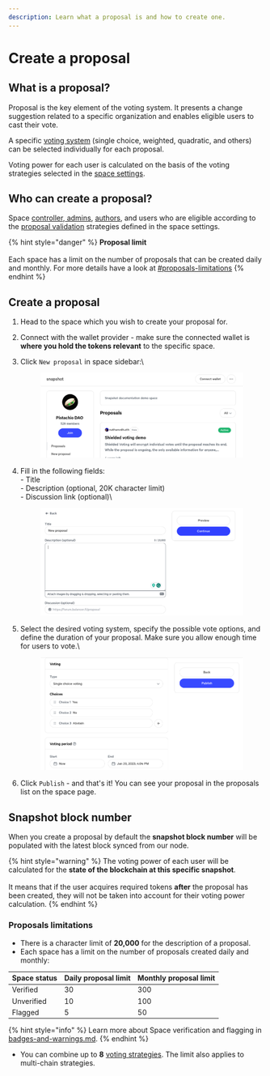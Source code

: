 ```yaml
---
description: Learn what a proposal is and how to create one.
---
```


# Create a proposal

## What is a proposal?&#x20;

Proposal is the key element of the voting system. It presents a change suggestion related to a specific organization and enables eligible users to cast their vote.&#x20;

A specific [voting system](voting-types.md) (single choice, weighted, quadratic, and others) can be selected individually for each proposal.

Voting power for each user is calculated on the basis of the voting strategies selected in the [space settings](../strategies/voting-strategies.md).



## Who can create a proposal?

Space [controller](../spaces/space-roles.md),[ admins](../spaces/space-roles.md), [authors](../spaces/space-roles.md), and users who are eligible according to the [proposal validation](../strategies/validation-strategies.md) strategies defined in the space settings.

{% hint style="danger" %}
**Proposal limit**\
\
Each space has a limit on the number of proposals that can be created daily and monthly. For more details have a look at [#proposals-limitations](create.md#proposals-limitations "mention")
{% endhint %}

## Create a proposal

1. Head to the space which you wish to create your proposal for.
2. Connect with the wallet provider - make sure the connected wallet is **where you hold the tokens relevant** to the specific space.
3.  Click `New proposal`  in space sidebar:\


    <figure><img src="../../.gitbook/assets/image (10) (1).png" alt=""><figcaption></figcaption></figure>
4.  Fill in the following fields:\
    \- Title\
    \- Description (optional, 20K character limit)\
    \- Discussion link (optional)\


    <figure><img src="../../.gitbook/assets/image.png" alt=""><figcaption></figcaption></figure>
5.  Select the desired voting system, specify the possible vote options, and define the duration of your proposal. Make sure you allow enough time for users to vote.\


    <figure><img src="../../.gitbook/assets/image (31) (1).png" alt=""><figcaption></figcaption></figure>
6. Click `Publish` - and that's it! You can see your proposal in the proposals list on the space page.



## **Snapshot block number**

When you create a proposal by default the **snapshot block number** will be populated with the latest block synced from our node.

{% hint style="warning" %}
The voting power of each user will be calculated for the **state of the blockchain at this specific snapshot**. \
\
It means that if the user acquires required tokens **after** the proposal has been created, they will not be taken into account for their voting power calculation.
{% endhint %}



### Proposals limitations

* There is a character limit of **20,000** for the description of a proposal.
* Each space has a limit on the number of proposals created daily and monthly:

| Space status | Daily proposal limit | Monthly proposal limit |
| ------------ | -------------------- | ---------------------- |
| Verified     | 30                   | 300                    |
| Unverified   | 10                   | 100                    |
| Flagged      | 5                    | 50                     |

{% hint style="info" %}
Learn more about Space verification and flagging in [badges-and-warnings.md](../spaces/badges-and-warnings.md "mention").
{% endhint %}

* You can combine up to **8** [voting strategies](../strategies/voting-strategies.md). The limit also applies to multi-chain strategies.
